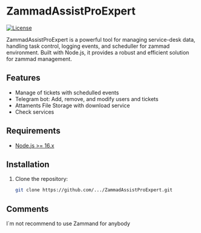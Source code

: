# ZammadAssistProExpert

[![License](https://img.shields.io/badge/License-MIT-blue.svg)](LICENSE)

ZammadAssistProExpert is a powerful tool for managing service-desk data, handling task control, logging events, and scheduller for zammad environment. Built with Node.js, it provides a robust and efficient solution for zammad management.

## Features

- Manage of tickets with schedulled events
- Telegram bot: Add, remove, and modify users and tickets
- Attaments File Storage with download service
- Check services

## Requirements

- [Node.js >= 16.x](https://nodejs.org/en/download/)

## Installation

1. Clone the repository:

   ```bash
   git clone https://github.com/.../ZammadAssistProExpert.git
   ```

## Comments

I`m not recommend to use Zammand for anybody
